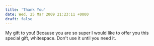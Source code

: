 ```yaml
---
title: 'Thank You'
date: Wed, 25 Mar 2009 21:23:11 +0000
draft: false
---
```


My gift to you! Because you are so super I would like to offer you this special gift, whitespace. Don't use it until you need it.